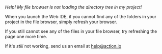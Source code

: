 *Help! My file browser is not loading the directory tree in my project!*

When you launch the Web IDE, if you cannot find any of the folders in your project in the file browser, simply refresh your browser. 

If you still cannot see any of the files in your file browser, try refreshing the page one more time.  

If it's *still* not working, send us an email at [help@action.io]("mailto:help@action.io?subject=file%20browser")